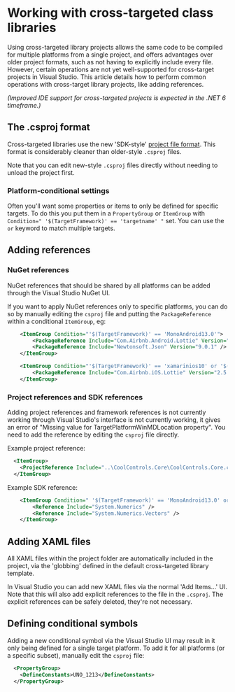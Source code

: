 # Working with cross-targeted class libraries

Using cross-targeted library projects allows the same code to be compiled for multiple platforms from a single project, and offers advantages over older project formats, such as not having to explicitly include every file. However, certain operations are not yet well-supported for cross-target projects in Visual Studio. This article details how to perform common operations with cross-target library projects, like adding references.

*(Improved IDE support for cross-targeted projects is expected in the .NET 6 timeframe.)*

## The .csproj format

Cross-targeted libraries use the new 'SDK-style' [project file format](https://docs.microsoft.com/en-us/dotnet/core/tools/csproj). This format is considerably cleaner than older-style `.csproj` files.

Note that you can edit new-style `.csproj` files directly without needing to unload the project first. 

### Platform-conditional settings

Often you'll want some properties or items to only be defined for specific targets. To do this you put them in a `PropertyGroup` or `ItemGroup` with `Condition=" '$(TargetFramework)' == 'targetname' "` set. You can use the `or` keyword to match multiple targets.


## Adding references

### NuGet references

NuGet references that should be shared by all platforms can be added through the Visual Studio NuGet UI.

If you want to apply NuGet references only to specific platforms, you can do so by manually editing the `csproj` file and putting the `PackageReference` within a conditional `ItemGroup`, eg:
```xml
	<ItemGroup Condition="'$(TargetFramework)' == 'MonoAndroid13.0'">
		<PackageReference Include="Com.Airbnb.Android.Lottie" Version="3.0.4" PrivateAssets="none" />
		<PackageReference Include="Newtonsoft.Json" Version="9.0.1" />
	</ItemGroup>

	<ItemGroup Condition="'$(TargetFramework)' == 'xamarinios10' or '$(TargetFramework)' == 'xamarinmac20'">
		<PackageReference Include="Com.Airbnb.iOS.Lottie" Version="2.5.11" PrivateAssets="none" />
	</ItemGroup>
```

### Project references and SDK references

Adding project references and framework references is not currently working through Visual Studio's interface is not currently working, it gives an error of "Missing value for TargetPlatformWinMDLocation property". You need to add the reference by editing the `csproj` file directly.

Example project reference:
```xml
  <ItemGroup>
    <ProjectReference Include="..\CoolControls.Core\CoolControls.Core.csproj" />
  </ItemGroup>
```

Example SDK reference:
```xml
	<ItemGroup Condition=" '$(TargetFramework)' == 'MonoAndroid13.0' or '$(TargetFramework)' == 'xamarinios10' or '$(TargetFramework)' == 'xamarinmac20' ">
		<Reference Include="System.Numerics" />
		<Reference Include="System.Numerics.Vectors" />
	</ItemGroup>
```

## Adding XAML files

All XAML files within the project folder are automatically included in the project, via the 'globbing' defined in the default cross-targeted library template.

In Visual Studio you can add new XAML files via the normal 'Add Items...' UI. Note that this will also add explicit references to the file in the `.csproj`. The explicit references can be safely deleted, they're not necessary.

## Defining conditional symbols

Adding a new conditional symbol via the Visual Studio UI may result in it only being defined for a single target platform. To add it for all platforms (or a specific subset), manually edit the `csproj` file:
```xml
  <PropertyGroup>
    <DefineConstants>UNO_1213</DefineConstants>
  </PropertyGroup>
```